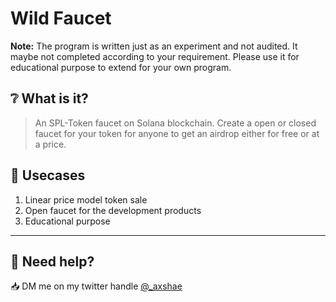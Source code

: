 # Wild Faucet

**Note:** The program is written just as an experiment and not audited. It maybe not completed according to your requirement. Please use it for educational purpose to extend for your own program.

## :grey_question: What is it?
> An SPL-Token faucet on Solana blockchain. Create a open or closed faucet for your token for anyone to get an airdrop either for free or at a price.


## 🧪 Usecases
1. Linear price model token sale
2. Open faucet for the development products
3. Educational purpose

---

## :mag_right: Need help?

:inbox_tray: DM me on my twitter handle [@_axshae](https://twitter.com/_axshae)



